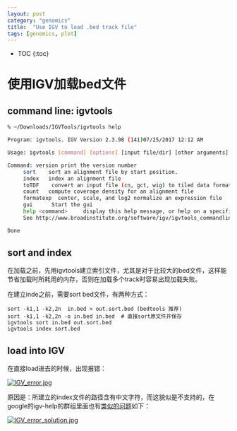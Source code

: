 ```yaml
---
layout: post
category: "genomics"
title:  "Use IGV to load .bed track file"
tags: [genomics, plot]
---
```


- TOC
{:toc}

# 使用IGV加载bed文件

## command line: igvtools

```bash
% ~/Downloads/IGVTools/igvtools help

Program: igvtools. IGV Version 2.3.98 (141)07/25/2017 12:12 AM

Usage: igvtools [command] [options] [input file/dir] [other arguments]

Command: version print the version number
	 sort    sort an alignment file by start position.
	 index   index an alignment file
	 toTDF    convert an input file (cn, gct, wig) to tiled data format (tdf)
	 count   compute coverage density for an alignment file
	 formatexp  center, scale, and log2 normalize an expression file
	 gui      Start the gui
	 help <command>     display this help message, or help on a specific command
	 See http://www.broadinstitute.org/software/igv/igvtools_commandline for more detailed help

Done
```

## sort and index

在加载之前，先用igvtools建立索引文件，尤其是对于比较大的bed文件，这样能节省加载时所耗用的内存，否则在加载多个track时容易出现加载失败。

在建立inde之前，需要sort bed文件，有两种方式：

```
sort -k1,1 -k2,2n  in.bed > out.sort.bed (bedtools 推荐)
sort -k1,1 -k2,2n -o in.bed in.bed  # 直接sort原文件并保存
igvtools sort in.bed out.sort.bed
igvtools index sort.bed
```


## load into IGV

在直接load进去的时候，出现报错：

[![IGV_error.jpg](https://i.loli.net/2018/02/07/5a7a9e7aef5b8.jpg)](https://i.loli.net/2018/02/07/5a7a9e7aef5b8.jpg)

原因是：所建立的index文件的路径含有中文字符，而这貌似是不支持的，在google的igv-help的群组里面也有[类似的问题](https://groups.google.com/forum/#!searchin/igv-help/java.lang.reflect.InvocationTargetException%7Csort:date/igv-help/SYtAcKTNLAk/a4ovqOBiAwAJ)如下：

[![IGV_error_solution.jpg](https://i.loli.net/2018/02/07/5a7a9f0cd0e7c.jpg)](https://i.loli.net/2018/02/07/5a7a9f0cd0e7c.jpg)


